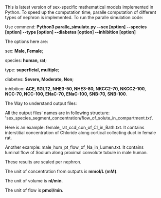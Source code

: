 This is latest version of sex-specific mathematical models implemented in Python. To speed up the computation time, paralle computation of different types of nephron is implemented. To run the paralle simulation code:

Use commend: **Python3 paralle_simulate.py --sex [option] --species [option] --type [option] --diabetes [option] --inhibition [option]**

The options here are:

sex: **Male, Female**;

species: **human, rat**;

type: **superficial, multiple**;

diabetes: **Severe, Moderate, Non**;

inhibition: **ACE, SGLT2, NHE3-50, NHE3-80, NKCC2-70, NKCC2-100, NCC-70, NCC-100, ENaC-70, ENaC-100, SNB-70, SNB-100**.


The Way to understand output files:

All the output files' names are in following structure: 'sex_species_segment_concentration/flow_of_solute_in_compartment.txt'. 

Here is an example: female_rat_ccd_con_of_Cl_in_Bath.txt. It contains interstitial concentration of Chloride along cortical collecting duct in female rat.

Another example: male_hum_pt_flow_of_Na_in_Lumen.txt. It contains luminal flow of Sodium along proximal convolute tubule in male human.

These results are scaled per nephron.

The unit of concentration from outputs is **mmol/L (mM)**.

The unit of volume is **nl/min**.

The unit of flow is **pmol/min**.
